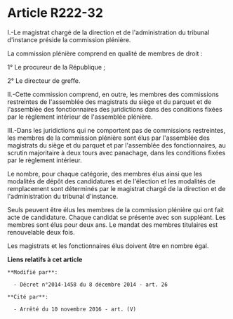 # Article R222-32

I.-Le magistrat chargé de la direction et de l'administration du tribunal d'instance préside la commission plénière. 

La commission plénière comprend en qualité de membres de droit : 

1° Le procureur de la République ; 

2° Le directeur de greffe. 

II.-Cette commission comprend, en outre, les membres des commissions restreintes de l'assemblée des magistrats du siège et du
parquet et de l'assemblée des fonctionnaires des juridictions dans des conditions fixées par le règlement intérieur de
l'assemblée plénière. 

III.-Dans les juridictions qui ne comportent pas de commissions restreintes, les membres de la commission plénière sont élus
par l'assemblée des magistrats du siège et du parquet et par l'assemblée des fonctionnaires, au scrutin majoritaire à deux
tours avec panachage, dans les conditions fixées par le règlement intérieur. 

Le nombre, pour chaque catégorie, des membres élus ainsi que les modalités de dépôt des candidatures et de l'élection et les
modalités de remplacement sont déterminés par le magistrat chargé de la direction et de l'administration du tribunal
d'instance. 

Seuls peuvent être élus les membres de la commission plénière qui ont fait acte de candidature. Chaque candidat se présente
avec son suppléant. Les membres sont élus pour deux ans. Le mandat des membres titulaires est renouvelable deux fois. 

Les magistrats et les fonctionnaires élus doivent être en nombre égal.

**Liens relatifs à cet article**

	**Modifié par**:

	  - Décret n°2014-1458 du 8 décembre 2014 - art. 26

	**Cité par**:

	  - Arrêté du 10 novembre 2016 - art. (V)
